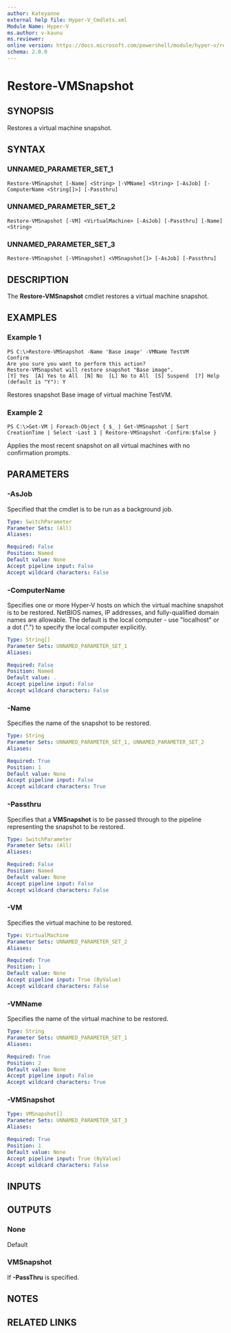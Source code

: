 ```yaml
---
author: Kateyanne
external help file: Hyper-V_Cmdlets.xml
Module Name: Hyper-V
ms.author: v-kaunu
ms.reviewer: 
online version: https://docs.microsoft.com/powershell/module/hyper-v/restore-vmsnapshot?view=windowsserver2012-ps&wt.mc_id=ps-gethelp
schema: 2.0.0
---
```


# Restore-VMSnapshot

## SYNOPSIS
Restores a virtual machine snapshot.

## SYNTAX

### UNNAMED_PARAMETER_SET_1
```
Restore-VMSnapshot [-Name] <String> [-VMName] <String> [-AsJob] [-ComputerName <String[]>] [-Passthru]
```

### UNNAMED_PARAMETER_SET_2
```
Restore-VMSnapshot [-VM] <VirtualMachine> [-AsJob] [-Passthru] [-Name] <String>
```

### UNNAMED_PARAMETER_SET_3
```
Restore-VMSnapshot [-VMSnapshot] <VMSnapshot[]> [-AsJob] [-Passthru]
```

## DESCRIPTION
The **Restore-VMSnapshot** cmdlet restores a virtual machine snapshot.

## EXAMPLES

### Example 1
```
PS C:\>Restore-VMSnapshot -Name 'Base image' -VMName TestVM
Confirm
Are you sure you want to perform this action?
Restore-VMSnapshot will restore snapshot "Base image".
[Y] Yes  [A] Yes to All  [N] No  [L] No to All  [S] Suspend  [?] Help
(default is "Y"): Y
```

Restores snapshot Base image of virtual machine TestVM.

### Example 2
```
PS C:\>Get-VM | Foreach-Object { $_ | Get-VMSnapshot | Sort CreationTime | Select -Last 1 | Restore-VMSnapshot -Confirm:$false }
```

Applies the most recent snapshot on all virtual machines with no confirmation prompts.

## PARAMETERS

### -AsJob
Specified that the cmdlet is to be run as a background job.

```yaml
Type: SwitchParameter
Parameter Sets: (All)
Aliases: 

Required: False
Position: Named
Default value: None
Accept pipeline input: False
Accept wildcard characters: False
```

### -ComputerName
Specifies one or more Hyper-V hosts on which the virtual machine snapshot is to be restored. 
NetBIOS names, IP addresses, and fully-qualified domain names are allowable.
The default is the local computer - use "localhost" or a dot (".") to specify the local computer explicitly.

```yaml
Type: String[]
Parameter Sets: UNNAMED_PARAMETER_SET_1
Aliases: 

Required: False
Position: Named
Default value: .
Accept pipeline input: False
Accept wildcard characters: False
```

### -Name
Specifies the name of the snapshot to be restored.

```yaml
Type: String
Parameter Sets: UNNAMED_PARAMETER_SET_1, UNNAMED_PARAMETER_SET_2
Aliases: 

Required: True
Position: 1
Default value: None
Accept pipeline input: False
Accept wildcard characters: True
```

### -Passthru
Specifies that a **VMSnapshot** is to be passed through to the pipeline representing the snapshot to be restored.

```yaml
Type: SwitchParameter
Parameter Sets: (All)
Aliases: 

Required: False
Position: Named
Default value: None
Accept pipeline input: False
Accept wildcard characters: False
```

### -VM
Specifies the virtual machine to be restored.

```yaml
Type: VirtualMachine
Parameter Sets: UNNAMED_PARAMETER_SET_2
Aliases: 

Required: True
Position: 1
Default value: None
Accept pipeline input: True (ByValue)
Accept wildcard characters: False
```

### -VMName
Specifies the name of the virtual machine to be restored.

```yaml
Type: String
Parameter Sets: UNNAMED_PARAMETER_SET_1
Aliases: 

Required: True
Position: 2
Default value: None
Accept pipeline input: False
Accept wildcard characters: True
```

### -VMSnapshot
```yaml
Type: VMSnapshot[]
Parameter Sets: UNNAMED_PARAMETER_SET_3
Aliases: 

Required: True
Position: 1
Default value: None
Accept pipeline input: True (ByValue)
Accept wildcard characters: False
```

## INPUTS

## OUTPUTS

### None
Default

### VMSnapshot
If **-PassThru** is specified.

## NOTES

## RELATED LINKS



